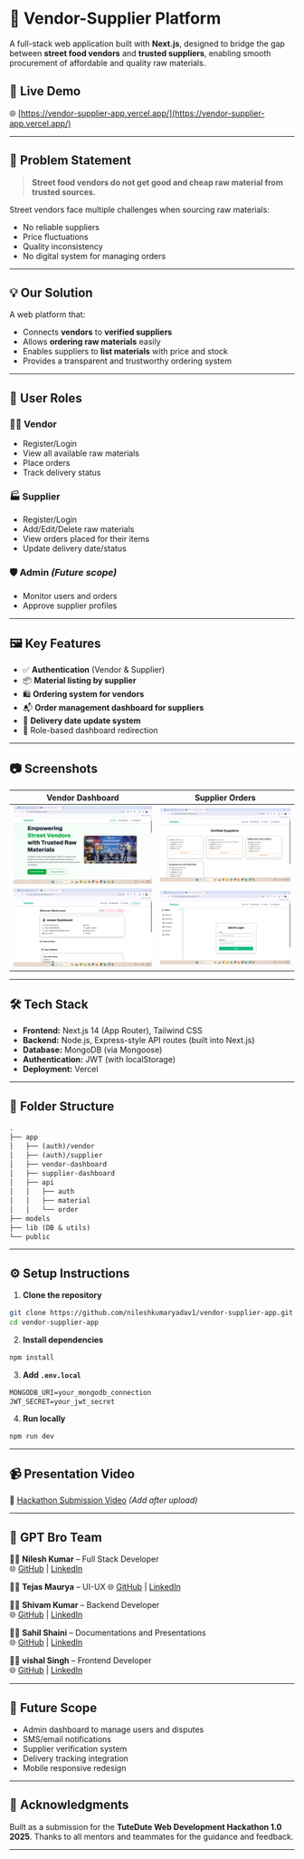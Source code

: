 
# 🛒 Vendor-Supplier Platform

A full-stack web application built with **Next.js**, designed to bridge the gap between **street food vendors** and **trusted suppliers**, enabling smooth procurement of affordable and quality raw materials.

## 🚀 Live Demo

🌐 [https://vendor-supplier-app.vercel.app/](https://vendor-supplier-app.vercel.app/)

---

## 📌 Problem Statement

> **Street food vendors do not get good and cheap raw material from trusted sources.**

Street vendors face multiple challenges when sourcing raw materials:
- No reliable suppliers
- Price fluctuations
- Quality inconsistency
- No digital system for managing orders

---

## 💡 Our Solution

A web platform that:
- Connects **vendors** to **verified suppliers**
- Allows **ordering raw materials** easily
- Enables suppliers to **list materials** with price and stock
- Provides a transparent and trustworthy ordering system

---

## 👤 User Roles

### 🧑‍🍳 Vendor
- Register/Login
- View all available raw materials
- Place orders
- Track delivery status

### 🏭 Supplier
- Register/Login
- Add/Edit/Delete raw materials
- View orders placed for their items
- Update delivery date/status

### 🛡️ Admin *(Future scope)*
- Monitor users and orders
- Approve supplier profiles

---

## 🖼️ Key Features

- ✅ **Authentication** (Vendor & Supplier)
- 📦 **Material listing by supplier**
- 🛍️ **Ordering system for vendors**
- 📬 **Order management dashboard for suppliers**
- 📅 **Delivery date update system**
- 🔐 Role-based dashboard redirection

---

## 📷 Screenshots

| Vendor Dashboard | Supplier Orders |
|------------------|-----------------|
| ![Vendor](public/home.png) | ![Supplier](public/suppliers.png) | 
| ![Dashboard](public/dashboard.png) | ![Admin Panal](public/admin.png) | 
---

## 🛠️ Tech Stack

- **Frontend:** Next.js 14 (App Router), Tailwind CSS
- **Backend:** Node.js, Express-style API routes (built into Next.js)
- **Database:** MongoDB (via Mongoose)
- **Authentication:** JWT (with localStorage)
- **Deployment:** Vercel

---

## 🔗 Folder Structure

```
.
├── app
│   ├── (auth)/vendor
│   ├── (auth)/supplier
│   ├── vendor-dashboard
│   ├── supplier-dashboard
│   ├── api
│   │   ├── auth
│   │   ├── material
│   │   └── order
├── models
├── lib (DB & utils)
└── public
```

---

## ⚙️ Setup Instructions

1. **Clone the repository**
```bash
git clone https://github.com/nileshkumaryadav1/vendor-supplier-app.git
cd vendor-supplier-app
```

2. **Install dependencies**
```bash
npm install
```

3. **Add `.env.local`**
```
MONGODB_URI=your_mongodb_connection
JWT_SECRET=your_jwt_secret
```

4. **Run locally**
```bash
npm run dev
```

---

## 📹 Presentation Video

🎥 [Hackathon Submission Video](#) *(Add after upload)*

---

## 📣 GPT Bro Team

👨‍💻 **Nilesh Kumar** – Full Stack Developer  
🌐 [GitHub](https://github.com/nileshkumaryadav1) | [LinkedIn](https://linkedin.com/in/nileshkumar123)

👨‍💻 **Tejas Maurya** – UI-UX
🌐 [GitHub](https://github.com/) | [LinkedIn](https://linkedin.com/in/)

👨‍💻 **Shivam Kumar** – Backend Developer  
🌐 [GitHub](https://github.com/) | [LinkedIn](https://linkedin.com/in/)

👨‍💻 **Sahil Shaini** – Documentations and Presentations  
🌐 [GitHub](https://github.com/) | [LinkedIn](https://linkedin.com/in/)

👨‍💻 **vishal Singh** – Frontend Developer  
🌐 [GitHub](https://github.com/) | [LinkedIn](https://linkedin.com/in/)

---

## 🏁 Future Scope

- Admin dashboard to manage users and disputes
- SMS/email notifications
- Supplier verification system
- Delivery tracking integration
- Mobile responsive redesign

---

## 💙 Acknowledgments

Built as a submission for the **TuteDute Web Development Hackathon 1.0 2025**. Thanks to all mentors and teammates for the guidance and feedback.

---

